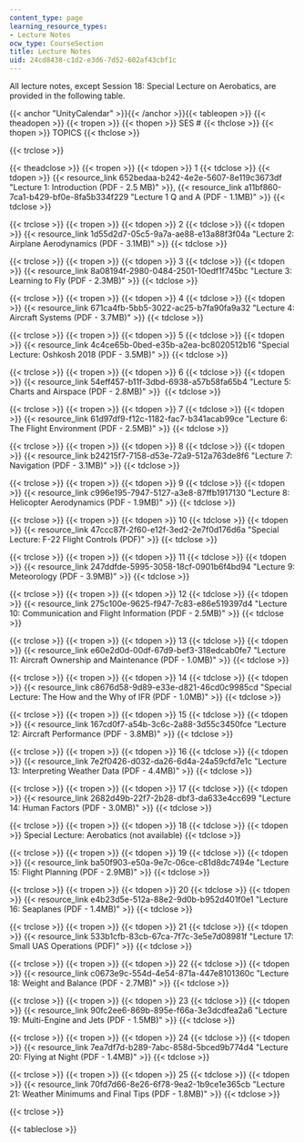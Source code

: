 ```yaml
---
content_type: page
learning_resource_types:
- Lecture Notes
ocw_type: CourseSection
title: Lecture Notes
uid: 24cd8438-c1d2-e3d6-7d52-602af43cbf1c
---
```


All lecture notes, except Session 18: Special Lecture on Aerobatics, are provided in the following table.

{{< anchor "UnityCalendar" >}}{{< /anchor >}}{{< tableopen >}}
{{< theadopen >}}
{{< tropen >}}
{{< thopen >}}
SES #
{{< thclose >}}
{{< thopen >}}
TOPICS
{{< thclose >}}

{{< trclose >}}

{{< theadclose >}}
{{< tropen >}}
{{< tdopen >}}
1
{{< tdclose >}}
{{< tdopen >}}
{{< resource_link 652bedaa-b242-4e2e-5607-8e119c3673df "Lecture 1: Introduction (PDF - 2.5 MB)" >}}, {{< resource_link a11bf860-7ca1-b429-bf0e-8fa5b334f229 "Lecture 1 Q and A (PDF - 1.1MB)" >}}
{{< tdclose >}}

{{< trclose >}}
{{< tropen >}}
{{< tdopen >}}
2
{{< tdclose >}}
{{< tdopen >}}
{{< resource_link 1d55d2d7-05c5-9a7a-ae88-e13a88f3f04a "Lecture 2: Airplane Aerodynamics (PDF - 3.1MB)" >}}
{{< tdclose >}}

{{< trclose >}}
{{< tropen >}}
{{< tdopen >}}
3
{{< tdclose >}}
{{< tdopen >}}
{{< resource_link 8a08194f-2980-0484-2501-10edf1f745bc "Lecture 3: Learning to Fly (PDF - 2.3MB)" >}}
{{< tdclose >}}

{{< trclose >}}
{{< tropen >}}
{{< tdopen >}}
4
{{< tdclose >}}
{{< tdopen >}}
{{< resource_link 671ca4fb-5bb5-3022-ac25-b7fa90fa9a32 "Lecture 4: Aircraft Systems (PDF - 3.7MB)" >}}
{{< tdclose >}}

{{< trclose >}}
{{< tropen >}}
{{< tdopen >}}
5
{{< tdclose >}}
{{< tdopen >}}
{{< resource_link 4c4ce65b-0bed-e35b-a2ea-bc8020512b16 "Special Lecture: Oshkosh 2018 (PDF - 3.5MB)" >}}
{{< tdclose >}}

{{< trclose >}}
{{< tropen >}}
{{< tdopen >}}
6
{{< tdclose >}}
{{< tdopen >}}
{{< resource_link 54eff457-b11f-3dbd-6938-a57b58fa65b4 "Lecture 5: Charts and Airspace (PDF - 2.8MB)" >}} 
{{< tdclose >}}

{{< trclose >}}
{{< tropen >}}
{{< tdopen >}}
7
{{< tdclose >}}
{{< tdopen >}}
{{< resource_link 61d97df9-f12c-1182-fac7-b341acab99ce "Lecture 6: The Flight Environment (PDF - 2.5MB)" >}}
{{< tdclose >}}

{{< trclose >}}
{{< tropen >}}
{{< tdopen >}}
8
{{< tdclose >}}
{{< tdopen >}}
{{< resource_link b24215f7-7158-d53e-72a9-512a763de8f6 "Lecture 7: Navigation (PDF - 3.1MB)" >}}
{{< tdclose >}}

{{< trclose >}}
{{< tropen >}}
{{< tdopen >}}
9
{{< tdclose >}}
{{< tdopen >}}
{{< resource_link c996e195-7947-5127-a3e8-87ffb1917130 "Lecture 8: Helicopter Aerodynamics (PDF - 1.9MB)" >}}
{{< tdclose >}}

{{< trclose >}}
{{< tropen >}}
{{< tdopen >}}
10
{{< tdclose >}}
{{< tdopen >}}
{{< resource_link 47ccc87f-2f60-e12f-3ed2-2e7f0d176d6a "Special Lecture: F-22 Flight Controls (PDF)" >}}
{{< tdclose >}}

{{< trclose >}}
{{< tropen >}}
{{< tdopen >}}
11
{{< tdclose >}}
{{< tdopen >}}
{{< resource_link 247ddfde-5995-3058-18cf-0901b6f4bd94 "Lecture 9: Meteorology (PDF - 3.9MB)" >}}
{{< tdclose >}}

{{< trclose >}}
{{< tropen >}}
{{< tdopen >}}
12
{{< tdclose >}}
{{< tdopen >}}
{{< resource_link 275c100e-9625-f947-7c83-e86e519397d4 "Lecture 10: Communication and Flight Information (PDF - 2.5MB)" >}}
{{< tdclose >}}

{{< trclose >}}
{{< tropen >}}
{{< tdopen >}}
13
{{< tdclose >}}
{{< tdopen >}}
{{< resource_link e60e2d0d-00df-67d9-bef3-318edcab0fe7 "Lecture 11: Aircraft Ownership and Maintenance (PDF - 1.0MB)" >}}
{{< tdclose >}}

{{< trclose >}}
{{< tropen >}}
{{< tdopen >}}
14
{{< tdclose >}}
{{< tdopen >}}
{{< resource_link c8676d58-9d89-e33e-d821-46cd0c9985cd "Special Lecture: The How and the Why of IFR (PDF - 1.0MB)" >}}
{{< tdclose >}}

{{< trclose >}}
{{< tropen >}}
{{< tdopen >}}
15
{{< tdclose >}}
{{< tdopen >}}
{{< resource_link 167cd0f7-a54b-3c6c-2a88-3d55c3450fce "Lecture 12: Aircraft Performance (PDF - 3.8MB)" >}}
{{< tdclose >}}

{{< trclose >}}
{{< tropen >}}
{{< tdopen >}}
16
{{< tdclose >}}
{{< tdopen >}}
{{< resource_link 7e2f0426-d032-da26-6d4a-24a59cfd7e1c "Lecture 13: Interpreting Weather Data (PDF - 4.4MB)" >}}
{{< tdclose >}}

{{< trclose >}}
{{< tropen >}}
{{< tdopen >}}
17
{{< tdclose >}}
{{< tdopen >}}
{{< resource_link 2682d49b-22f7-2b28-dbf3-da633e4cc699 "Lecture 14: Human Factors (PDF - 3.0MB)" >}}
{{< tdclose >}}

{{< trclose >}}
{{< tropen >}}
{{< tdopen >}}
18
{{< tdclose >}}
{{< tdopen >}}
Special Lecture: Aerobatics (not available)
{{< tdclose >}}

{{< trclose >}}
{{< tropen >}}
{{< tdopen >}}
19
{{< tdclose >}}
{{< tdopen >}}
{{< resource_link ba50f903-e50a-9e7c-06ce-c81d8dc7494e "Lecture 15: Flight Planning (PDF - 2.9MB)" >}}
{{< tdclose >}}

{{< trclose >}}
{{< tropen >}}
{{< tdopen >}}
20
{{< tdclose >}}
{{< tdopen >}}
{{< resource_link e4b23d5e-512a-88e2-9d0b-b952d401f0e1 "Lecture 16: Seaplanes (PDF - 1.4MB)" >}}
{{< tdclose >}}

{{< trclose >}}
{{< tropen >}}
{{< tdopen >}}
21
{{< tdclose >}}
{{< tdopen >}}
{{< resource_link 533b1cfb-83cb-67ca-7f7c-3e5e7d08981f "Lecture 17: Small UAS Operations (PDF)" >}}
{{< tdclose >}}

{{< trclose >}}
{{< tropen >}}
{{< tdopen >}}
22
{{< tdclose >}}
{{< tdopen >}}
{{< resource_link c0673e9c-554d-4e54-871a-447e8101360c "Lecture 18: Weight and Balance (PDF - 2.7MB)" >}}
{{< tdclose >}}

{{< trclose >}}
{{< tropen >}}
{{< tdopen >}}
23
{{< tdclose >}}
{{< tdopen >}}
{{< resource_link 90fc2ee6-869b-895e-f66a-3e3dcdfea2a6 "Lecture 19: Multi-Engine and Jets (PDF - 1.5MB)" >}}
{{< tdclose >}}

{{< trclose >}}
{{< tropen >}}
{{< tdopen >}}
24
{{< tdclose >}}
{{< tdopen >}}
{{< resource_link 7ea7df7d-b289-7abc-858d-5bced9b774d4 "Lecture 20: Flying at Night (PDF - 1.4MB)" >}}
{{< tdclose >}}

{{< trclose >}}
{{< tropen >}}
{{< tdopen >}}
25
{{< tdclose >}}
{{< tdopen >}}
{{< resource_link 70fd7d66-8e26-6f78-9ea2-1b9ce1e365cb "Lecture 21: Weather Minimums and Final Tips (PDF - 1.8MB)" >}}
{{< tdclose >}}

{{< trclose >}}

{{< tableclose >}}